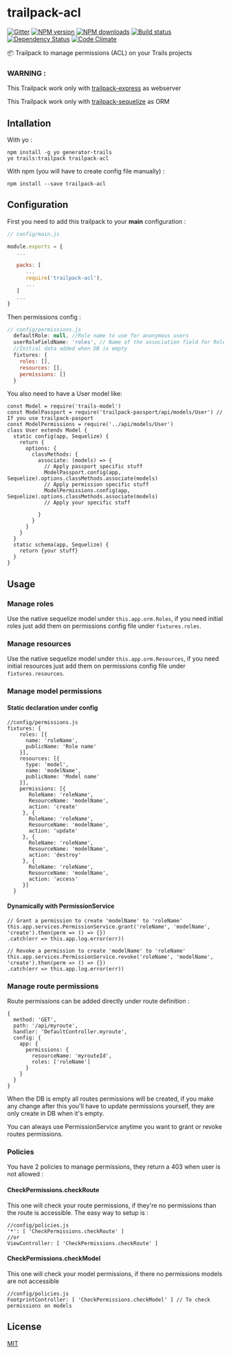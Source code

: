 # trailpack-acl
[![Gitter][gitter-image]][gitter-url]
[![NPM version][npm-image]][npm-url]
[![NPM downloads][npm-download]][npm-url]
[![Build status][ci-image]][ci-url]
[![Dependency Status][daviddm-image]][daviddm-url]
[![Code Climate][codeclimate-image]][codeclimate-url]

:package: Trailpack to manage permissions (ACL) on your Trails projects

### WARNING : 

This Trailpack work only with [trailpack-express](https://github.com/trailsjs/trailpack-express) as webserver 

This Trailpack work only with [trailpack-sequelize](https://github.com/trailsjs/trailpack-sequelize) as ORM

## Intallation
With yo : 

```
npm install -g yo generator-trails
yo trails:trailpack trailpack-acl
```

With npm (you will have to create config file manually) :
 
`npm install --save trailpack-acl`

## Configuration

First you need to add this trailpack to your __main__ configuration : 
```js
// config/main.js

module.exports = {
   ...

   packs: [
      ...
      require('trailpack-acl'),
      ...
   ]
   ...
}
```

Then permissions config :  
```js
// config/permissions.js
  defaultRole: null, //Role name to use for anonymous users
  userRoleFieldName: 'roles', // Name of the association field for Role under User model
  //Initial data added when DB is empty
  fixtures: {
    roles: [],
    resources: [],
    permissions: []
  }
```

You also need to have a User model like: 

```
const Model = require('trails-model')
const ModelPassport = require('trailpack-passport/api/models/User') // If you use trailpack-pasport
const ModelPermissions = require('../api/models/User')
class User extends Model {
  static config(app, Sequelize) {
    return {
      options: {
        classMethods: {
          associate: (models) => {
            // Apply passport specific stuff
            ModelPassport.config(app, Sequelize).options.classMethods.associate(models) 
            // Apply permission specific stuff
            ModelPermissions.config(app, Sequelize).options.classMethods.associate(models)
            // Apply your specific stuff
            
          }
        }
      }
    }
  }
  static schema(app, Sequelize) {
    return {your stuff}
  }
}
```

## Usage

### Manage roles
Use the native sequelize model under `this.app.orm.Roles`, if you need initial roles just add them on permissions config file under `fixtures.roles`.

### Manage resources
Use the native sequelize model under `this.app.orm.Resources`, if you need initial resources just add them on permissions config file under `fixtures.resources`.

### Manage model permissions
#### Static declaration under config
```
//config/permissions.js
fixtures: {
    roles: [{
      name: 'roleName',
      publicName: 'Role name'
    }],
    resources: [{
      type: 'model',
      name: 'modelName',
      publicName: 'Model name'
    }],
    permissions: [{
       RoleName: 'roleName',
       ResourceName: 'modelName',
       action: 'create'
     }, {
       RoleName: 'roleName',
       ResourceName: 'modelName',
       action: 'update'
     }, {
       RoleName: 'roleName',
       ResourceName: 'modelName',
       action: 'destroy'
     }, {
       RoleName: 'roleName',
       ResourceName: 'modelName',
       action: 'access'
     }]
  }
```

#### Dynamically with PermissionService
```
// Grant a permission to create 'modelName' to 'roleName'
this.app.services.PermissionService.grant('roleName', 'modelName', 'create').then(perm => () => {})
.catch(err => this.app.log.error(err))

// Revoke a permission to create 'modelName' to 'roleName'
this.app.services.PermissionService.revoke('roleName', 'modelName', 'create').then(perm => () => {})
.catch(err => this.app.log.error(err))
```

### Manage route permissions
Route permissions can be added directly under route definition : 
```
{
  method: 'GET',
  path: '/api/myroute',
  handler: 'DefaultController.myroute',
  config: {
    app: {
      permissions: {
        resourceName: 'myrouteId',
        roles: ['roleName']
      }
    }
  }
}
```
When the DB is empty all routes permissions will be created, if you make any change after this you'll have to update permissions yourself, they are only create in DB when it's empty.

You can always use PermissionService anytime you want to grant or revoke routes permissions.

### Policies 
You have 2 policies to manage permissions, they return a 403 when user is not allowed : 

#### CheckPermissions.checkRoute
This one will check your route permissions, if they're no permissions than the route is accessible. 
The easy way to setup is : 

```
//config/policies.js
'*': [ 'CheckPermissions.checkRoute' ]
//or
ViewController: [ 'CheckPermissions.checkRoute' ] 

```

#### CheckPermissions.checkModel
This one will check your model permissions, if there no permissions models are not accessible
```
//config/policies.js
FootprintController: [ 'CheckPermissions.checkModel' ] // To check permissions on models
```

## License
[MIT](https://github.com/jaumard/trailpack-acl/blob/master/LICENSE)


[npm-image]: https://img.shields.io/npm/v/trailpack-acl.svg?style=flat-square
[npm-url]: https://npmjs.org/package/trailpack-acl
[npm-download]: https://img.shields.io/npm/dt/trailpack-acl.svg
[ci-image]: https://travis-ci.org/jaumard/trailpack-acl.svg?branch=master
[ci-url]: https://travis-ci.org/jaumard/trailpack-acl
[daviddm-image]: http://img.shields.io/david/jaumard/trailpack-acl.svg?style=flat-square
[daviddm-url]: https://david-dm.org/jaumard/trailpack-acl
[codeclimate-image]: https://img.shields.io/codeclimate/github/jaumard/trailpack-acl.svg?style=flat-square
[codeclimate-url]: https://codeclimate.com/github/jaumard/trailpack-acl
[gitter-image]: http://img.shields.io/badge/+%20GITTER-JOIN%20CHAT%20%E2%86%92-1DCE73.svg?style=flat-square
[gitter-url]: https://gitter.im/trailsjs/trails
